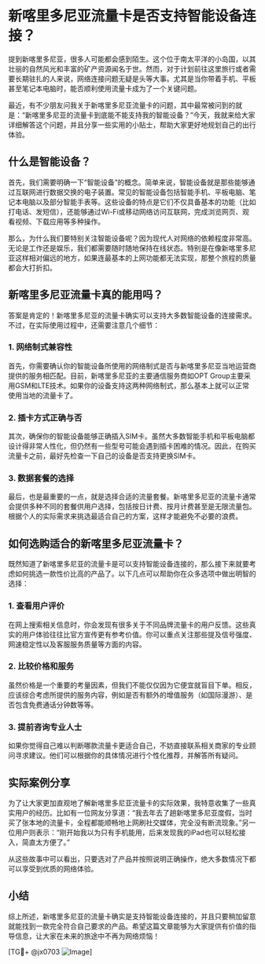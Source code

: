 # 新喀里多尼亚流量卡是否支持智能设备连接？

提到新喀里多尼亚，很多人可能都会感到陌生。这个位于南太平洋的小岛国，以其壮丽的自然风光和丰富的矿产资源闻名于世。然而，对于计划前往这里旅行或者需要长期驻扎的人来说，网络连接问题无疑是头等大事。尤其是当你带着手机、平板甚至笔记本电脑时，能否顺利使用流量卡成为了一个关键问题。

最近，有不少朋友问我关于新喀里多尼亚流量卡的问题，其中最常被问到的就是：“新喀里多尼亚的流量卡到底能不能支持我的智能设备？”今天，我就来给大家详细解答这个问题，并且分享一些实用的小贴士，帮助大家更好地规划自己的出行体验。

## 什么是智能设备？

首先，我们需要明确一下“智能设备”的概念。简单来说，智能设备就是那些能够通过互联网进行数据交换的电子装置。常见的智能设备包括智能手机、平板电脑、笔记本电脑以及部分智能手表等。这些设备的特点是它们不仅具备基本的功能（比如打电话、发短信），还能够通过Wi-Fi或移动网络访问互联网，完成浏览网页、观看视频、下载应用等多种操作。

那么，为什么我们要特别关注智能设备呢？因为现代人对网络的依赖程度非常高。无论是工作还是娱乐，我们都需要随时随地保持在线状态。特别是在像新喀里多尼亚这样相对偏远的地方，如果连最基本的上网功能都无法实现，那整个旅程的质量都会大打折扣。

## 新喀里多尼亚流量卡真的能用吗？

答案是肯定的！新喀里多尼亚的流量卡确实可以支持大多数智能设备的连接需求。不过，在实际使用过程中，还需要注意几个细节：

### 1. 网络制式兼容性

首先，你需要确认你的智能设备所使用的网络制式是否与新喀里多尼亚当地运营商提供的服务相匹配。目前，新喀里多尼亚的主要通信服务商如OPT Group主要采用GSM和LTE技术。如果你的设备支持这两种网络制式，那么基本上就可以正常使用当地的流量卡了。

### 2. 插卡方式正确与否

其次，确保你的智能设备能够正确插入SIM卡。虽然大多数智能手机和平板电脑都设计得非常人性化，但仍然有一些型号可能会遇到插卡困难的情况。因此，在购买流量卡之前，最好先检查一下自己的设备是否支持更换SIM卡。

### 3. 数据套餐的选择

最后，也是最重要的一点，就是选择合适的流量套餐。新喀里多尼亚的流量卡通常会提供多种不同的套餐供用户选择，包括按日计费、按月计费甚至是无限流量包。根据个人的实际需求来挑选最适合自己的方案，这样才能避免不必要的浪费。

## 如何选购适合的新喀里多尼亚流量卡？

既然知道了新喀里多尼亚的流量卡是可以支持智能设备连接的，那么接下来就要考虑如何挑选一款性价比高的产品了。以下几点可以帮助你在众多选项中做出明智的选择：

### 1. 查看用户评价

在网上搜索相关信息时，你会发现有很多关于不同品牌流量卡的用户反馈。这些真实的用户体验往往比官方宣传更有参考价值。你可以重点关注那些提及信号强度、网速稳定性以及客服服务质量等方面的内容。

### 2. 比较价格和服务

虽然价格是一个重要的考量因素，但我们不能仅仅因为它便宜就盲目下单。相反，应该综合考虑所提供的服务内容，例如是否有额外的增值服务（如国际漫游）、是否包含免费通话分钟数等等。

### 3. 提前咨询专业人士

如果你觉得自己难以判断哪款流量卡更适合自己，不妨直接联系相关商家的专业顾问寻求建议。他们可以根据你的具体情况进行个性化推荐，并解答所有疑问。

## 实际案例分享

为了让大家更加直观地了解新喀里多尼亚流量卡的实际效果，我特意收集了一些真实用户的经历。比如有一位网友分享道：“我去年去了趟新喀里多尼亚度假，当时买了张本地的流量卡，全程都能顺畅地上网刷社交媒体，完全没有断流现象。”另一位用户则表示：“刚开始我以为只有手机能用，后来发现我的iPad也可以轻松接入，简直太方便了。”

从这些故事中可以看出，只要选对了产品并按照说明正确操作，绝大多数情况下都可以享受到优质的网络体验。

## 小结

综上所述，新喀里多尼亚的流量卡确实是支持智能设备连接的，并且只要稍加留意就能找到一款完全符合自己要求的产品。希望这篇文章能够为大家提供有价值的指导信息，让大家在未来的旅途中不再为网络烦恼！

[TG💪+ @jx0703 ![Image](https://github.com/user-attachments/assets/dbca1d08-cadb-493c-b0ec-ad6f7a83f270)]